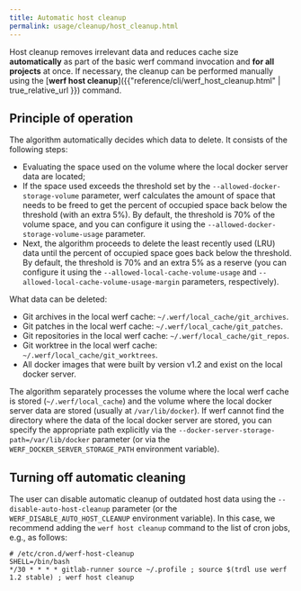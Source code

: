 ```yaml
---
title: Automatic host cleanup
permalink: usage/cleanup/host_cleanup.html
---
```


Host cleanup removes irrelevant data and reduces cache size **automatically** as part of the basic werf command invocation and **for all projects** at once. If necessary, the cleanup can be performed manually using the [**werf host cleanup**]({{"reference/cli/werf_host_cleanup.html" | true_relative_url }}) command.

## Principle of operation

The algorithm automatically decides which data to delete. It consists of the following steps:

- Evaluating the space used on the volume where the local docker server data are located;
- If the space used exceeds the threshold set by the `--allowed-docker-storage-volume` parameter, werf calculates the amount of space that needs to be freed to get the percent of occupied space back below the threshold (with an extra 5%). By default, the threshold is 70% of the volume space, and you can configure it using the `--allowed-docker-storage-volume-usage` parameter.
- Next, the algorithm proceeds to delete the least recently used (LRU) data until the percent of occupied space goes back below the threshold. By default, the threshold is 70% and an extra 5% as a reserve (you can configure it using the `--allowed-local-cache-volume-usage` and `--allowed-local-cache-volume-usage-margin` parameters, respectively).

What data can be deleted:
- Git archives in the local werf cache: `~/.werf/local_cache/git_archives`.
- Git patches in the local werf cache: `~/.werf/local_cache/git_patches`.
- Git repositories in the local werf cache: `~/.werf/local_cache/git_repos`.
- Git worktree in the local werf cache: `~/.werf/local_cache/git_worktrees`.
- All docker images that were built by version v1.2 and exist on the local docker server.

The algorithm separately processes the volume where the local werf cache is stored (`~/.werf/local_cache`) and the volume where the local docker server data are stored (usually at `/var/lib/docker`). If werf cannot find the directory where the data of the local docker server are stored, you can specify the appropriate path explicitly via the `--docker-server-storage-path=/var/lib/docker` parameter (or via the `WERF_DOCKER_SERVER_STORAGE_PATH` environment variable).

## Turning off automatic cleaning

The user can disable automatic cleanup of outdated host data using the `--disable-auto-host-cleanup` parameter (or the `WERF_DISABLE_AUTO_HOST_CLEANUP` environment variable). In this case, we recommend adding the `werf host cleanup` command to the list of cron jobs, e.g., as follows:

```shell
# /etc/cron.d/werf-host-cleanup
SHELL=/bin/bash
*/30 * * * * gitlab-runner source ~/.profile ; source $(trdl use werf 1.2 stable) ; werf host cleanup
```
